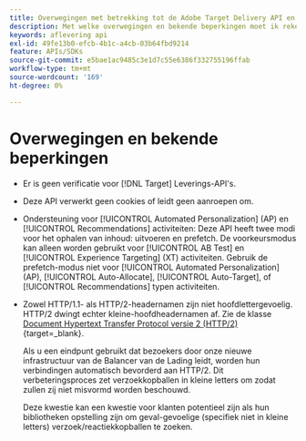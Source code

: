 ```yaml
---
title: Overwegingen met betrekking tot de Adobe Target Delivery API en bekende beperkingen
description: Met welke overwegingen en bekende beperkingen moet ik rekening houden bij het gebruik van de [!UICONTROL Adobe Target Delivery API]?
keywords: aflevering api
exl-id: 49fe13b0-efcb-4b1c-a4cb-03b64fbd9214
feature: APIs/SDKs
source-git-commit: e5bae1ac9485c3e1d7c55e6386f332755196ffab
workflow-type: tm+mt
source-wordcount: '169'
ht-degree: 0%

---
```


# Overwegingen en bekende beperkingen

* Er is geen verificatie voor [!DNL Target] Leverings-API&#39;s.
* Deze API verwerkt geen cookies of leidt geen aanroepen om.
* Ondersteuning voor [!UICONTROL Automated Personalization] (AP) en [!UICONTROL Recommendations] activiteiten: Deze API heeft twee modi voor het ophalen van inhoud: uitvoeren en prefetch. De voorkeursmodus kan alleen worden gebruikt voor [!UICONTROL AB Test] en [!UICONTROL Experience Targeting] (XT) activiteiten. Gebruik de prefetch-modus niet voor [!UICONTROL Automated Personalization] (AP), [!UICONTROL Auto-Allocate], [!UICONTROL Auto-Target], of [!UICONTROL Recommendations] typen activiteiten.
* Zowel HTTP/1.1- als HTTP/2-headernamen zijn niet hoofdlettergevoelig. HTTP/2 dwingt echter kleine-hoofdheadernamen af. Zie de klasse [Document Hypertext Transfer Protocol versie 2 (HTTP/2)](https://www.rfc-editor.org/rfc/rfc7540#section-8.1.2){target=_blank}.

  Als u een eindpunt gebruikt dat bezoekers door onze nieuwe infrastructuur van de Balancer van de Lading leidt, worden hun verbindingen automatisch bevorderd aan HTTP/2. Dit verbeteringsproces zet verzoekkopballen in kleine letters om zodat zullen zij niet misvormd worden beschouwd.

  Deze kwestie kan een kwestie voor klanten potentieel zijn als hun bibliotheken opstelling zijn om geval-gevoelige (specifiek niet in kleine letters) verzoek/reactiekkopballen te zoeken.
